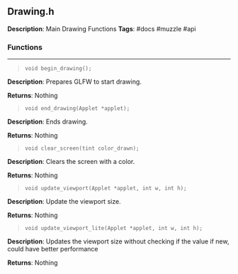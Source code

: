 ## Drawing.h
**Description**: Main Drawing Functions
**Tags**: #docs #muzzle #api

### Functions
***

> `void begin_drawing();`

**Description**: Prepares GLFW to start drawing.

**Returns**: Nothing

> `void end_drawing(Applet *applet);`

**Description**: Ends drawing.

**Returns**: Nothing

> `void clear_screen(tint color_drawn);`

**Description**: Clears the screen with a color.

**Returns**: Nothing

> `void update_viewport(Applet *applet, int w, int h);`

**Description**: Update the viewport size.

**Returns**: Nothing

> `void update_viewport_lite(Applet *applet, int w, int h);`

**Description**: Updates the viewport size without checking if the value if new, could have better performance

**Returns**: Nothing